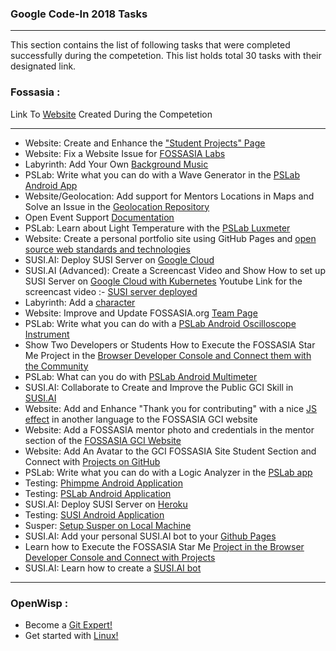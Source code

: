 ### Google Code-In 2018 Tasks
-----------------------------------------
This section contains the list of following tasks that were completed successfully during the competetion.
This list holds total 30 tasks with their designated link.

### **Fossasia** :
Link To [Website](https://gci18.fossasia.org/) Created During the Competetion

-------------------------------------------
- Website: Create and Enhance the ["Student Projects" Page](https://codein.withgoogle.com/archive/2018/t/4871582200627200/)
- Website: Fix a Website Issue for [FOSSASIA Labs](https://codein.withgoogle.com/archive/2018/t/6373270807904256/)
- Labyrinth: Add Your Own [Background Music](https://codein.withgoogle.com/archive/2018/t/6037168142155776/)
- PSLab: Write what you can do with a Wave Generator in the [PSLab Android App](https://codein.withgoogle.com/archive/2018/t/5045727202902016/)
- Website/Geolocation: Add support for Mentors Locations in Maps and Solve an Issue in the [Geolocation Repository](https://codein.withgoogle.com/archive/2018/t/6504849932812288/)
- Open Event Support [Documentation](https://codein.withgoogle.com/archive/2018/t/5381421846757376/)
- PSLab: Learn about Light Temperature with the [PSLab Luxmeter](https://codein.withgoogle.com/archive/2018/t/6221792763969536/)
- Website: Create a personal portfolio site using GitHub Pages and [open source web standards and technologies](https://codein.withgoogle.com/archive/2018/t/4923423848398848/)
- SUSI.AI: Deploy SUSI Server on [Google Cloud](https://codein.withgoogle.com/archive/2018/t/6035938087010304/)
- SUSI.AI (Advanced): Create a Screencast Video and Show How to set up SUSI Server on [Google Cloud with Kubernetes](https://codein.withgoogle.com/archive/2018/t/4622100972175360/) Youtube Link for the screencast video :- [SUSI server deployed](https://youtu.be/ksmRYWr_8-I)
- Labyrinth: Add a [character](https://codein.withgoogle.com/archive/2018/t/6702353802592256/)
- Website: Improve and Update FOSSASIA.org [Team Page](https://codein.withgoogle.com/archive/2018/t/5940974279720960/)
- PSLab: Write what you can do with a [PSLab Android Oscilloscope Instrument](https://codein.withgoogle.com/archive/2018/t/6587441617043456/)
- Show Two Developers or Students How to Execute the FOSSASIA Star Me Project in the [Browser Developer Console and Connect them with the Community](https://codein.withgoogle.com/archive/2018/t/4922342925926400/)
- PSLab: What can you do with [PSLab Android Multimeter](https://codein.withgoogle.com/archive/2018/t/6009306940964864/)
- SUSI.AI: Collaborate to Create and Improve the Public GCI Skill in [SUSI.AI](https://codein.withgoogle.com/archive/2018/t/6339181518258176/)
- Website: Add and Enhance "Thank you for contributing" with a nice [JS effect](https://codein.withgoogle.com/archive/2018/t/5486343015628800/) in another language to the FOSSASIA GCI website
- Website: Add a FOSSASIA mentor photo and credentials in the mentor section of the [FOSSASIA GCI Website](https://codein.withgoogle.com/archive/2018/t/5819783388856320/)
- Website: Add An Avatar to the GCI FOSSASIA Site Student Section and Connect with [Projects on GitHub](https://codein.withgoogle.com/archive/2018/t/5223055396700160/)
- PSLab: Write what you can do with a Logic Analyzer in the [PSLab app](https://codein.withgoogle.com/archive/2018/t/5796162142470144/)
- Testing: [Phimpme Android Application](https://codein.withgoogle.com/archive/2018/t/6622932307542016/)
- Testing: [PSLab Android Application](https://codein.withgoogle.com/archive/2018/t/5890029692911616/)
- SUSI.AI: Deploy SUSI Server on [Heroku](https://codein.withgoogle.com/archive/2018/t/4810120664973312/)
- Testing: [SUSI Android Application](https://codein.withgoogle.com/archive/2018/t/5685322961649664/)
- Susper: [Setup Susper on Local Machine](https://codein.withgoogle.com/archive/2018/t/6717826355167232/)
- SUSI.AI: Add your personal SUSI.AI bot to your [Github Pages](https://codein.withgoogle.com/archive/2018/t/6654262248472576/)
- Learn how to Execute the FOSSASIA Star Me [Project in the Browser Developer Console and Connect with Projects](https://codein.withgoogle.com/archive/2018/t/6021849117884416/)
- SUSI.AI: Learn how to create a [SUSI.AI bot](https://codein.withgoogle.com/archive/2018/t/5472292835426304/)

-----------------------------------------------------------------------------
### **OpenWisp** : 
- Become a [Git Expert!](https://codein.withgoogle.com/archive/2018/t/5484393117253632/)
- Get started with [Linux!](https://codein.withgoogle.com/archive/2018/t/5091892598407168/)
